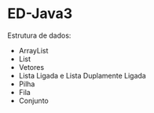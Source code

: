 # ED-Java3
Estrutura de dados: 
- ArrayList
- List
- Vetores
- Lista Ligada e Lista Duplamente Ligada
- Pilha
- Fila
- Conjunto
